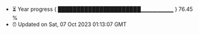 - ⏳ Year progress { ██████████████████████▁▁▁▁▁▁▁▁ } 76.45 %
- ⏰ Updated on Sat, 07 Oct 2023 01:13:07 GMT

